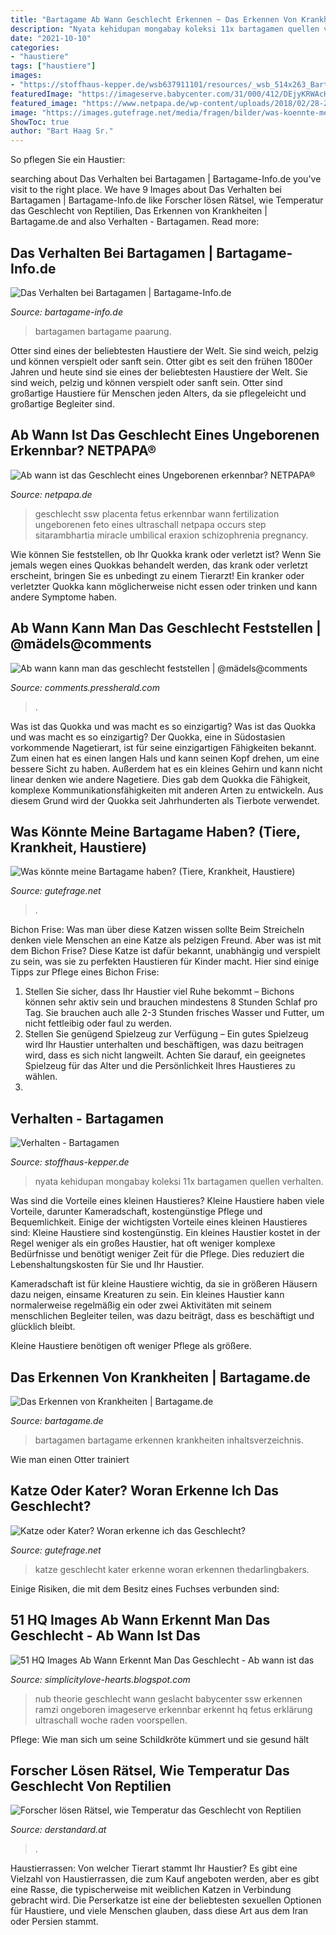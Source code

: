 ```yaml
---
title: "Bartagame Ab Wann Geschlecht Erkennen ~ Das Erkennen Von Krankheiten"
description: "Nyata kehidupan mongabay koleksi 11x bartagamen quellen verhalten"
date: "2021-10-10"
categories:
- "haustiere"
tags: ["haustiere"]
images:
- "https://stoffhaus-kepper.de/wsb637911101/resources/_wsb_514x263_Bartagame+drohverhalten.jpg"
featuredImage: "https://imageserve.babycenter.com/31/000/412/DEjyKRWAcHRKQxdEMmQdeJRtu2t8CWBl_med.jpg"
featured_image: "https://www.netpapa.de/wp-content/uploads/2018/02/28-2-18_ultraschall_geschlecht_erkennen-e1519211362387.jpg"
image: "https://images.gutefrage.net/media/fragen/bilder/was-koennte-meine-bartagame-haben/0_original.jpg?v=1490718506000"
ShowToc: true
author: "Bart Haag Sr."
---
```



So pflegen Sie ein Haustier:

	

		
searching about Das Verhalten bei Bartagamen | Bartagame-Info.de you've visit to the right place. We have 9 Images about Das Verhalten bei Bartagamen | Bartagame-Info.de like Forscher lösen Rätsel, wie Temperatur das Geschlecht von Reptilien, Das Erkennen von Krankheiten | Bartagame.de and also Verhalten - Bartagamen. Read more:
		
    
## Das Verhalten Bei Bartagamen | Bartagame-Info.de

<img loading=lazy src="https://www.bartagame-info.de/bilder/bartagamen-paarung2.jpg" onerror="this.onerror=null;this.src='https://tse3.mm.bing.net/th?id=OIP.vQUi7Xb8UGUnqA_Q161jVAHaFj&amp;pid=15.1';" alt="Das Verhalten bei Bartagamen | Bartagame-Info.de">

_Source: bartagame-info.de_

>bartagamen bartagame paarung. 

	

Otter sind eines der beliebtesten Haustiere der Welt. Sie sind weich, pelzig und können verspielt oder sanft sein.
Otter gibt es seit den frühen 1800er Jahren und heute sind sie eines der beliebtesten Haustiere der Welt. Sie sind weich, pelzig und können verspielt oder sanft sein. Otter sind großartige Haustiere für Menschen jeden Alters, da sie pflegeleicht und großartige Begleiter sind.

    
## Ab Wann Ist Das Geschlecht Eines Ungeborenen Erkennbar? NETPAPA®

<img loading=lazy src="https://www.netpapa.de/wp-content/uploads/2018/02/28-2-18_ultraschall_geschlecht_erkennen-e1519211362387.jpg" onerror="this.onerror=null;this.src='https://tse2.mm.bing.net/th?id=OIP.NhhCYQPqunPU8QvBEtD7ggHaHa&amp;pid=15.1';" alt="Ab wann ist das Geschlecht eines Ungeborenen erkennbar? NETPAPA®">

_Source: netpapa.de_

>geschlecht ssw placenta fetus erkennbar wann fertilization ungeborenen feto eines ultraschall netpapa occurs step sitarambhartia miracle umbilical eraxion schizophrenia pregnancy. 

	

Wie können Sie feststellen, ob Ihr Quokka krank oder verletzt ist?
Wenn Sie jemals wegen eines Quokkas behandelt werden, das krank oder verletzt erscheint, bringen Sie es unbedingt zu einem Tierarzt! Ein kranker oder verletzter Quokka kann möglicherweise nicht essen oder trinken und kann andere Symptome haben.

    
## Ab Wann Kann Man Das Geschlecht Feststellen | @mädels@comments

<img loading=lazy src="https://www.faminino.de/wp-content/uploads/ultraschall-15-ssw.jpg" onerror="this.onerror=null;this.src='https://tse1.mm.bing.net/th?id=OIP.oivE8cH6jep2YOUNLfKEZwHaG2&amp;pid=15.1';" alt="Ab wann kann man das geschlecht feststellen | @mädels@comments">

_Source: comments.pressherald.com_

>. 

	

Was ist das Quokka und was macht es so einzigartig?
Was ist das Quokka und was macht es so einzigartig?
Der Quokka, eine in Südostasien vorkommende Nagetierart, ist für seine einzigartigen Fähigkeiten bekannt. Zum einen hat es einen langen Hals und kann seinen Kopf drehen, um eine bessere Sicht zu haben. Außerdem hat es ein kleines Gehirn und kann nicht linear denken wie andere Nagetiere. Dies gab dem Quokka die Fähigkeit, komplexe Kommunikationsfähigkeiten mit anderen Arten zu entwickeln. Aus diesem Grund wird der Quokka seit Jahrhunderten als Tierbote verwendet.

    
## Was Könnte Meine Bartagame Haben? (Tiere, Krankheit, Haustiere)

<img loading=lazy src="https://images.gutefrage.net/media/fragen/bilder/was-koennte-meine-bartagame-haben/0_original.jpg?v=1490718506000" onerror="this.onerror=null;this.src='https://tse1.mm.bing.net/th?id=OIP.fgi8w4DwZnrlvgM6C0wiIgHaNJ&amp;pid=15.1';" alt="Was könnte meine Bartagame haben? (Tiere, Krankheit, Haustiere)">

_Source: gutefrage.net_

>. 

	

Bichon Frise: Was man über diese Katzen wissen sollte
Beim Streicheln denken viele Menschen an eine Katze als pelzigen Freund. Aber was ist mit dem Bichon Frise? Diese Katze ist dafür bekannt, unabhängig und verspielt zu sein, was sie zu perfekten Haustieren für Kinder macht. Hier sind einige Tipps zur Pflege eines Bichon Frise:
1. Stellen Sie sicher, dass Ihr Haustier viel Ruhe bekommt – Bichons können sehr aktiv sein und brauchen mindestens 8 Stunden Schlaf pro Tag. Sie brauchen auch alle 2-3 Stunden frisches Wasser und Futter, um nicht fettleibig oder faul zu werden.
2. Stellen Sie genügend Spielzeug zur Verfügung – Ein gutes Spielzeug wird Ihr Haustier unterhalten und beschäftigen, was dazu beitragen wird, dass es sich nicht langweilt. Achten Sie darauf, ein geeignetes Spielzeug für das Alter und die Persönlichkeit Ihres Haustieres zu wählen.
3.

    
## Verhalten - Bartagamen

<img loading=lazy src="https://stoffhaus-kepper.de/wsb637911101/resources/_wsb_514x263_Bartagame+drohverhalten.jpg" onerror="this.onerror=null;this.src='https://tse3.mm.bing.net/th?id=OIP.ax3zyTnK1eWHI7IfPyrFogHaDy&amp;pid=15.1';" alt="Verhalten - Bartagamen">

_Source: stoffhaus-kepper.de_

>nyata kehidupan mongabay koleksi 11x bartagamen quellen verhalten. 

	

Was sind die Vorteile eines kleinen Haustieres?
Kleine Haustiere haben viele Vorteile, darunter Kameradschaft, kostengünstige Pflege und Bequemlichkeit. Einige der wichtigsten Vorteile eines kleinen Haustieres sind:
Kleine Haustiere sind kostengünstig. Ein kleines Haustier kostet in der Regel weniger als ein großes Haustier, hat oft weniger komplexe Bedürfnisse und benötigt weniger Zeit für die Pflege. Dies reduziert die Lebenshaltungskosten für Sie und Ihr Haustier.

Kameradschaft ist für kleine Haustiere wichtig, da sie in größeren Häusern dazu neigen, einsame Kreaturen zu sein. Ein kleines Haustier kann normalerweise regelmäßig ein oder zwei Aktivitäten mit seinem menschlichen Begleiter teilen, was dazu beiträgt, dass es beschäftigt und glücklich bleibt.

Kleine Haustiere benötigen oft weniger Pflege als größere.

    
## Das Erkennen Von Krankheiten | Bartagame.de

<img loading=lazy src="https://www.bartagame.de/wp-content/uploads/2010/06/Krankheiten-Erkennen-bei-Bartagamen.jpg" onerror="this.onerror=null;this.src='https://tse3.mm.bing.net/th?id=OIP.kU_TvFeB_69Pv6nbQxupOwHaFT&amp;pid=15.1';" alt="Das Erkennen von Krankheiten | Bartagame.de">

_Source: bartagame.de_

>bartagamen bartagame erkennen krankheiten inhaltsverzeichnis. 

	

Wie man einen Otter trainiert

    
## Katze Oder Kater? Woran Erkenne Ich Das Geschlecht?

<img loading=lazy src="https://images.gutefrage.net/media/fragen/bilder/katze-oder-kater-woran-erkenne-ich-das-geschlecht/0_original.jpg?v=1475705517000" onerror="this.onerror=null;this.src='https://tse1.mm.bing.net/th?id=OIP.7VPx6TcFZRfA82k7MlfpcAHaGh&amp;pid=15.1';" alt="Katze oder Kater? Woran erkenne ich das Geschlecht?">

_Source: gutefrage.net_

>katze geschlecht kater erkenne woran erkennen thedarlingbakers. 

	

Einige Risiken, die mit dem Besitz eines Fuchses verbunden sind:

    
## 51 HQ Images Ab Wann Erkennt Man Das Geschlecht - Ab Wann Ist Das

<img loading=lazy src="https://imageserve.babycenter.com/31/000/412/DEjyKRWAcHRKQxdEMmQdeJRtu2t8CWBl_med.jpg" onerror="this.onerror=null;this.src='https://tse2.mm.bing.net/th?id=OIP.HWJvbGECqc8munAxhQWboQHaCy&amp;pid=15.1';" alt="51 HQ Images Ab Wann Erkennt Man Das Geschlecht - Ab wann ist das">

_Source: simplicitylove-hearts.blogspot.com_

>nub theorie geschlecht wann geslacht babycenter ssw erkennen ramzi ongeboren imageserve erkennbar erkennt hq fetus erklärung ultraschall woche raden voorspellen. 

	

Pflege: Wie man sich um seine Schildkröte kümmert und sie gesund hält

    
## Forscher Lösen Rätsel, Wie Temperatur Das Geschlecht Von Reptilien

<img loading=lazy src="https://images.derstandard.at/img/2017/06/14/Bartagame-2.jpg?w=750&amp;s=00ab42a6" onerror="this.onerror=null;this.src='https://tse2.mm.bing.net/th?id=OIP.7x_sCCBmT12nBQK3Y87sRgHaJ4&amp;pid=15.1';" alt="Forscher lösen Rätsel, wie Temperatur das Geschlecht von Reptilien">

_Source: derstandard.at_

>. 

	

Haustierrassen: Von welcher Tierart stammt Ihr Haustier?
Es gibt eine Vielzahl von Haustierrassen, die zum Kauf angeboten werden, aber es gibt eine Rasse, die typischerweise mit weiblichen Katzen in Verbindung gebracht wird. Die Perserkatze ist eine der beliebtesten sexuellen Optionen für Haustiere, und viele Menschen glauben, dass diese Art aus dem Iran oder Persien stammt.

